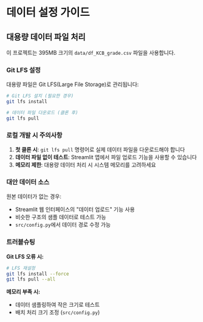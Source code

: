 # 데이터 설정 가이드

## 대용량 데이터 파일 처리

이 프로젝트는 395MB 크기의 `data/df_KCB_grade.csv` 파일을 사용합니다.

### Git LFS 설정

대용량 파일은 Git LFS(Large File Storage)로 관리됩니다:

```bash
# Git LFS 설치 (필요한 경우)
git lfs install

# 데이터 파일 다운로드 (클론 후)
git lfs pull
```

### 로컬 개발 시 주의사항

1. **첫 클론 시**: `git lfs pull` 명령어로 실제 데이터 파일을 다운로드해야 합니다
2. **데이터 파일 없이 테스트**: Streamlit 앱에서 파일 업로드 기능을 사용할 수 있습니다
3. **메모리 제한**: 대용량 데이터 처리 시 시스템 메모리를 고려하세요

### 대안 데이터 소스

원본 데이터가 없는 경우:
- Streamlit 웹 인터페이스의 "데이터 업로드" 기능 사용
- 비슷한 구조의 샘플 데이터로 테스트 가능
- `src/config.py`에서 데이터 경로 수정 가능

### 트러블슈팅

**Git LFS 오류 시:**
```bash
# LFS 재설정
git lfs install --force
git lfs pull --all
```

**메모리 부족 시:**
- 데이터 샘플링하여 작은 크기로 테스트
- 배치 처리 크기 조정 (`src/config.py`)